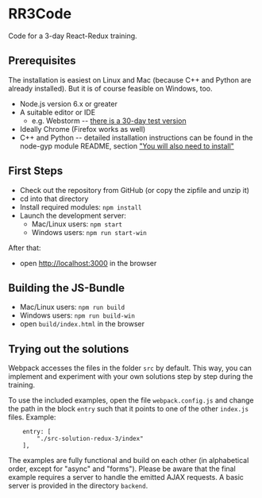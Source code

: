 # RR3Code
Code for a 3-day React-Redux training.

## Prerequisites

The installation is easiest on Linux and Mac (because C++ and Python are already installed).
But it is of course feasible on Windows, too.

* Node.js version 6.x or greater
* A suitable editor or IDE
   * e.g. Webstorm -- [there is a 30-day test version](https://www.jetbrains.com/webstorm/download/)
* Ideally Chrome (Firefox works as well)
* C++ and Python -- detailed installation instructions can be found in the node-gyp module README, section ["You will also need to install"](https://github.com/nodejs/node-gyp#installation)

## First Steps
* Check out the repository from GitHub (or copy the zipfile and unzip it)
* cd into that directory
* Install required modules: `npm install`
* Launch the development server:
   * Mac/Linux users: `npm start`
   * Windows users: `npm run start-win`

After that:

* open [http://localhost:3000](http://localhost:3000) in the browser

## Building the JS-Bundle
* Mac/Linux users: `npm run build`
* Windows users: `npm run build-win`
* open `build/index.html` in the browser

## Trying out the solutions
Webpack accesses the files in the folder `src` by default. This way, you can implement and experiment with your own solutions step by step during the training.

To use the included examples, open the file `webpack.config.js` and change the path in the block `entry` such that it points to one of the other `index.js` files. Example:

```
    entry: [
        "./src-solution-redux-3/index"
    ],
```

The examples are fully functional and build on each other (in alphabetical order, except for "async" and "forms"). Please be aware that the final example requires a server to handle the emitted AJAX requests. A basic server is provided in the directory `backend`.
